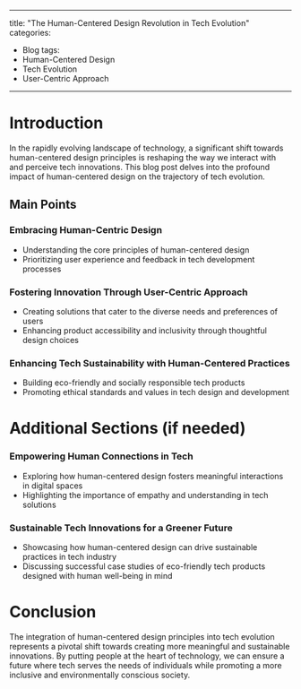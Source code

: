 ---
title: "The Human-Centered Design Revolution in Tech Evolution"
categories:
  - Blog
tags:
  - Human-Centered Design
  - Tech Evolution
  - User-Centric Approach
------

# Introduction
In the rapidly evolving landscape of technology, a significant shift towards human-centered design principles is reshaping the way we interact with and perceive tech innovations. This blog post delves into the profound impact of human-centered design on the trajectory of tech evolution.

## Main Points
### Embracing Human-Centric Design
- Understanding the core principles of human-centered design
- Prioritizing user experience and feedback in tech development processes

### Fostering Innovation Through User-Centric Approach
- Creating solutions that cater to the diverse needs and preferences of users
- Enhancing product accessibility and inclusivity through thoughtful design choices

### Enhancing Tech Sustainability with Human-Centered Practices
- Building eco-friendly and socially responsible tech products
- Promoting ethical standards and values in tech design and development

# Additional Sections (if needed)
### Empowering Human Connections in Tech
- Exploring how human-centered design fosters meaningful interactions in digital spaces
- Highlighting the importance of empathy and understanding in tech solutions

### Sustainable Tech Innovations for a Greener Future
- Showcasing how human-centered design can drive sustainable practices in tech industry
- Discussing successful case studies of eco-friendly tech products designed with human well-being in mind

# Conclusion
The integration of human-centered design principles into tech evolution represents a pivotal shift towards creating more meaningful and sustainable innovations. By putting people at the heart of technology, we can ensure a future where tech serves the needs of individuals while promoting a more inclusive and environmentally conscious society.